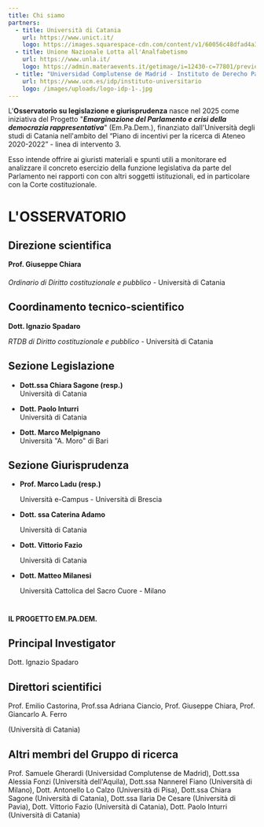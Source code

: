 ```yaml
---
title: Chi siamo
partners:
  - title: Università di Catania
    url: https://www.unict.it/
    logo: https://images.squarespace-cdn.com/content/v1/60056c48dfad4a3649200fc0/1611077270135-4EXXT2EB9JJS30OW6ERW/unict-logo.png?format=750w
  - title: Unione Nazionale Lotta all'Analfabetismo
    url: https://www.unla.it/
    logo: https://admin.materaevents.it/getimage/i=12430-c=77801/preview.jpg
  - title: "Universidad Complutense de Madrid - Instituto de Derecho Parlamentario "
    url: https://www.ucm.es/idp/instituto-universitario
    logo: /images/uploads/logo-idp-1-.jpg
---
```

L'**Osservatorio su legislazione e giurisprudenza** nasce  nel 2025 come iniziativa del Progetto "***Emarginazione del Parlamento e crisi della democrazia rappresentativa***" (Em.Pa.Dem.), finanziato dall'Università degli studi di Catania  nell'ambito del “Piano di incentivi per la ricerca di Ateneo 2020-2022”  - linea di intervento 3.

Esso  intende offrire ai giuristi materiali e spunti utili a monitorare ed analizzare  il concreto esercizio della funzione legislativa da parte del Parlamento nei rapporti con con altri soggetti istituzionali, ed in particolare con la Corte costituzionale.

# **L'OSSERVATORIO**

## Direzione scientifica

**Prof. Giuseppe Chiara** 

#### 
*Ordinario di Diritto costituzionale e pubblico -* Università di Catania

## Coordinamento tecnico-scientifico

**Dott. Ignazio Spadaro** 

*RTDB di Diritto costituzionale e pubblico -* Università di Catania

## Sezione Legislazione

* **Dott.ssa Chiara Sagone (resp.)**\
  Università di Catania


* **Dott. Paolo Inturri**\
  Università di Catania


* **Dott. Marco  Melpignano**\
  Università "A. Moro" di Bari






## Sezione Giurisprudenza

* **Prof. Marco Ladu (resp.)**

  Università e-Campus - Università di Brescia 



* **Dott. ssa Caterina Adamo**

  Università di Catania



* **Dott.  Vittorio Fazio**

  Università di Catania




* **Dott.  Matteo Milanesi** 

  Università Cattolica del Sacro Cuore - Milano

# 
**IL PROGETTO EM.PA.DEM.**

## Principal Investigator

Dott. Ignazio Spadaro 

## Direttori scientifici

Prof. Emilio Castorina, Prof.ssa Adriana Ciancio, Prof. Giuseppe Chiara, Prof. Giancarlo A. Ferro

(Università di Catania)

## Altri membri del Gruppo di ricerca

Prof. Samuele Gherardi (Universidad Complutense de Madrid), Dott.ssa Alessia Fonzi (Università dell'Aquila), Dott.ssa Nannerel Fiano (Università di Milano), Dott. Antonello Lo Calzo (Università di Pisa), Dott.ssa Chiara Sagone (Università di Catania), Dott.ssa Ilaria De Cesare (Università di Pavia), Dott. Vittorio Fazio (Università di Catania), Dott. Paolo Inturri (Università di Catania)
